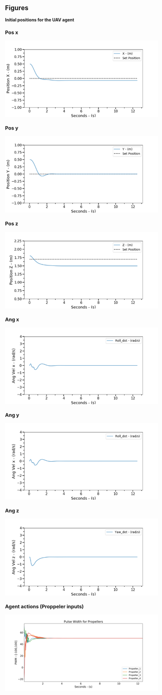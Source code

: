 ## Figures

**Initial positions for the UAV agent**

<!-- ![Initial Position distribution](assets/initial_positions.png)  -->

### Pos x

<p align="center">
  <img src="figures/SAC_newaction_False_Re24_posx.png" />
</p>

### Pos y

<p align="center">
  <img src="figures/SAC_newaction_False_Re24_posy.png" />
</p>


### Pos z


<p align="center">
  <img src="figures/SAC_newaction_False_Re24_posz.png" />
</p>

### Ang x


<p align="center">
  <img src="figures/SAC_newaction_False_Re24_angx.png" />
</p>

### Ang y


<p align="center">
  <img src="figures/SAC_newaction_False_Re24_angx.png" />
</p>

### Ang z


<p align="center">
  <img src="figures/SAC_newaction_False_Re24_angz.png" />
</p>


### Agent actions (Proppeler inputs)


<p align="center">
  <img src="figures/4propellers_pwm.png" />
</p>

